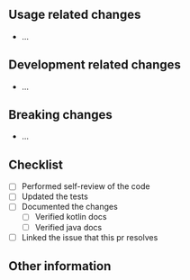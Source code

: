 <!-- Please provide a very brief description of the PR in the title above. -->

## Usage related changes
<!-- Changes that affect the users -->
- ...

## Development related changes
<!-- Changes that affect the development of the project -->
- ...

## Breaking changes
<!-- If this PR introduces any breaking changes, please list them below -->
- ...

## Checklist

- [ ] Performed self-review of the code
- [ ] Updated the tests
- [ ] Documented the changes
  - [ ] Verified kotlin docs
  - [ ] Verified java docs
- [ ] Linked the issue that this pr resolves

## Other information
<!-- Anything else you'd like to share, regarding this PR, please write it below. -->